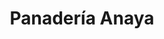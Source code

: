 ---
title: "Panadería Anaya"
url: /torrent/panaderia-anaya-carrer-music-mariano-puig-yago/
shop: Bäckerei
---